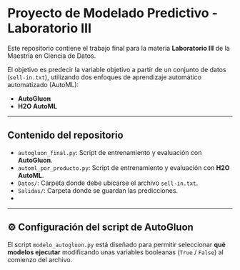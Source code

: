 # Proyecto de Modelado Predictivo - Laboratorio III

Este repositorio contiene el trabajo final para la materia **Laboratorio III** de la Maestría en Ciencia de Datos.

El objetivo es predecir la variable objetivo a partir de un conjunto de datos (`sell-in.txt`), utilizando dos enfoques de aprendizaje automático automatizado (AutoML):

- **AutoGluon** 
- **H2O AutoML**

---

## Contenido del repositorio

- `autogluon_final.py`: Script de entrenamiento y evaluación con **AutoGluon**.
- `automl_por_producto.py`: Script de entrenamiento y evaluación con **H2O AutoML**.
- `Datos/`: Carpeta donde debe ubicarse el archivo `sell-in.txt`.
- `Salidas/`: Carpeta donde se guardan las predicciones.
- 
---

## ⚙️ Configuración del script de AutoGluon

El script `modelo_autogluon.py` está diseñado para permitir seleccionar **qué modelos ejecutar** modificando unas variables booleanas (`True` / `False`) al comienzo del archivo.

